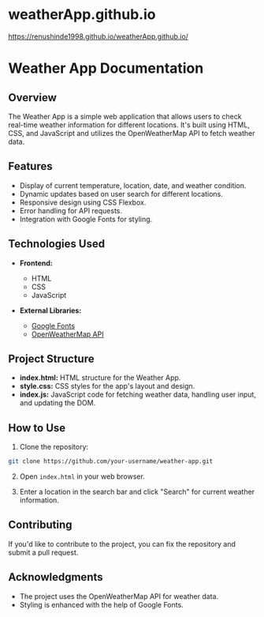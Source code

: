 # weatherApp.github.io
https://renushinde1998.github.io/weatherApp.github.io/



# Weather App Documentation

## Overview

The Weather App is a simple web application that allows users to check real-time weather information for different locations. It's built using HTML, CSS, and JavaScript and utilizes the OpenWeatherMap API to fetch weather data.

## Features

- Display of current temperature, location, date, and weather condition.
- Dynamic updates based on user search for different locations.
- Responsive design using CSS Flexbox.
- Error handling for API requests.
- Integration with Google Fonts for styling.

## Technologies Used

- **Frontend:**
  - HTML
  - CSS
  - JavaScript

- **External Libraries:**
  - [Google Fonts](https://fonts.google.com/)
  - [OpenWeatherMap API](https://openweathermap.org/)

## Project Structure

- **index.html:** HTML structure for the Weather App.
- **style.css:** CSS styles for the app's layout and design.
- **index.js:** JavaScript code for fetching weather data, handling user input, and updating the DOM.

## How to Use

1. Clone the repository:

```bash
git clone https://github.com/your-username/weather-app.git
```

2. Open `index.html` in your web browser.

3. Enter a location in the search bar and click "Search" for current weather information.

## Contributing

If you'd like to contribute to the project, you can fix the repository and submit a pull request.

## Acknowledgments

- The project uses the OpenWeatherMap API for weather data.
- Styling is enhanced with the help of Google Fonts.
